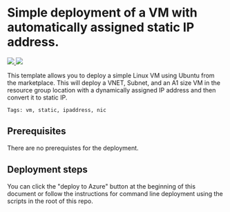 # Simple deployment of a VM with automatically assigned static IP address.

<a href="https://portal.azure.com/#create/Microsoft.Template/uri/https%3A%2F%2Fraw.githubusercontent.com%2FTVDKoni%2Fazure-quickstart-templates%2Fmaster%2F101-vm-automatic-static-ip%2Fazuredeploy.json" target="_blank">
    <img src="http://azuredeploy.net/deploybutton.png"/>
</a>
<a href="http://armviz.io/#/?load=https%3A%2F%2Fraw.githubusercontent.com%2FTVDKoni%2Fazure-quickstart-templates%2Fmaster%2F101-vm-automatic-static-ip%2Fazuredeploy.json" target="_blank">
    <img src="http://armviz.io/visualizebutton.png"/>
</a>


This template allows you to deploy a simple Linux VM using Ubuntu from the marketplace. This will deploy a VNET, Subnet, and an A1 size VM in the resource group location with a dynamically assigned IP address and then convert it to static IP.

`Tags: vm, static, ipaddress, nic`

## Prerequisites

There are no prerequistes for the deployment.

## Deployment steps

You can click the "deploy to Azure" button at the beginning of this document or follow the instructions for command line deployment using the scripts in the root of this repo.
